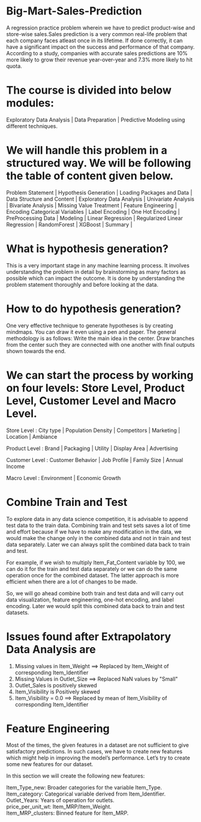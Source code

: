 # Big-Mart-Sales-Prediction
A regression practice problem wherein we have to predict product-wise and store-wise sales.Sales prediction is a very common real-life problem that each company faces atleast once in its lifetime. If done correctly, it can have a significant impact on the success and performance of that company. According to a study, companies with accurate sales predictions are 10% more likely to grow their revenue year-over-year and 7.3% more likely to hit quota.

# The course is divided into below modules:
Exploratory Data Analysis |
Data Preparation |
Predictive Modeling using different techniques.

# We will handle this problem in a structured way. We will be following the table of content given below.
Problem Statement |
Hypothesis Generation |
Loading Packages and Data |
Data Structure and Content |
Exploratory Data Analysis |
Univariate Analysis |
Bivariate Analysis |
Missing Value Treatment |
Feature Engineering |
Encoding Categorical Variables |
Label Encoding | 
One Hot Encoding |
PreProcessing Data |
Modeling |
Linear Regression |
Regularized Linear Regression |
RandomForest |
XGBoost |
Summary |

# What is hypothesis generation?
This is a very important stage in any machine learning process. It involves understanding the problem in detail by brainstorming as many factors as possible which can impact the outcome. It is done by understanding the problem statement thoroughly and before looking at the data.

# How to do hypothesis generation?
One very effective technique to generate hypotheses is by creating mindmaps. You can draw it even using a pen and paper. The general methodology is as follows: Write the main idea in the center. Draw branches from the center such they are connected with one another with final outputs shown towards the end.

# We can start the process by working on four levels: Store Level, Product Level, Customer Level and Macro Level.

Store Level : City type | Population Density | Competitors | Marketing | Location | Ambiance

Product Level : Brand | Packaging | Utility | Display Area | Advertising

Customer Level : Customer Behavior | Job Profile | Family Size | Annual Income

Macro Level : Environment | Economic Growth

# Combine Train and Test
To explore data in any data science competition, it is advisable to append test data to the train data. Combining train and test sets saves a lot of time and effort because if we have to make any modification in the data, we would make the change only in the combined data and not in train and test data separately. Later we can always split the combined data back to train and test.

For example, if we wish to multiply Item_Fat_Content variable by 100, we can do it for the train and test data separately or we can do the same operation once for the combined dataset. The latter approach is more efficient when there are a lot of changes to be made.

So, we will go ahead combine both train and test data and will carry out data visualization, feature engineering, one-hot encoding, and label encoding. Later we would split this combined data back to train and test datasets.

# Issues found after Extrapolatory Data Analysis are 
1. Missing values in Item_Weight ==> Replaced by Item_Weight of corresponding Item_Identifier
2. Missing Values in Outlet_Size ==> Replaced NaN values by "Small"
3. Outlet_Sales is positively skewed
4. Item_Visibility is Positively skewed
5. Item_Visibility = 0.0 ==> Replaced by mean of Item_Visibility of corresponding Item_Identifier

# Feature Engineering
Most of the times, the given features in a dataset are not sufficient to give satisfactory predictions. In such cases, we have to create new features which might help in improving the model’s performance. Let’s try to create some new features for our dataset.

In this section we will create the following new features:

Item_Type_new: Broader categories for the variable Item_Type.  
Item_category: Categorical variable derived from Item_Identifier.  
Outlet_Years: Years of operation for outlets.  
price_per_unit_wt: Item_MRP/Item_Weight.  
Item_MRP_clusters: Binned feature for Item_MRP.  

